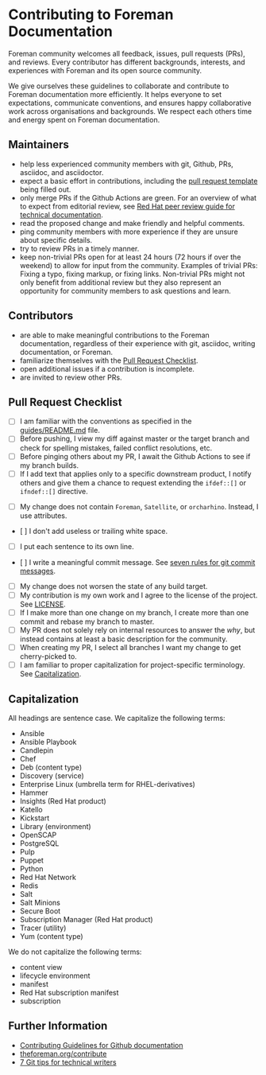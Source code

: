 # Contributing to Foreman Documentation

Foreman community welcomes all feedback, issues, pull requests (PRs), and reviews.
Every contributor has different backgrounds, interests, and experiences with Foreman and its open source community.

We give ourselves these guidelines to collaborate and contribute to Foreman documentation more efficiently.
It helps everyone to set expectations, communicate conventions, and ensures happy collaborative work across organisations and backgrounds.
We respect each others time and energy spent on Foreman documentation.

## Maintainers

* help less experienced community members with git, Github, PRs, asciidoc, and asciidoctor.
* expect a basic effort in contributions, including the [pull request template](PULL_REQUEST_TEMPLATE.md) being filled out.
* only merge PRs if the Github Actions are green.
For an overview of what to expect from editorial review, see [Red Hat peer review guide for technical documentation](https://redhat-documentation.github.io/peer-review/#checklist).
* read the proposed change and make friendly and helpful comments.
* ping community members with more experience if they are unsure about specific details.
* try to review PRs in a timely manner.
* keep non-trivial PRs open for at least 24 hours (72 hours if over the weekend) to allow for input from the community.
Examples of trivial PRs: Fixing a typo, fixing markup, or fixing links.
Non-trivial PRs might not only benefit from additional review but they also represent an opportunity for community members to ask questions and learn.

## Contributors

* are able to make meaningful contributions to the Foreman documentation, regardless of their experience with git, asciidoc, writing documentation, or Foreman.
* familiarize themselves with the [Pull Request Checklist](#Pull-Request-Checklist).
* open additional issues if a contribution is incomplete.
* are invited to review other PRs.

## Pull Request Checklist

* [ ] I am familiar with the conventions as specified in the [guides/README.md](guides/README.md) file.
* [ ] Before pushing, I view my diff against master or the target branch and check for spelling mistakes, failed conflict resolutions, etc.
* [ ] Before pinging others about my PR, I await the Github Actions to see if my branch builds.
* [ ] If I add text that applies only to a specific downstream product, I notify others and give them a chance to request extending the `ifdef::[]` or `ifndef::[]` directive.
+ [ ] My change does not contain `Foreman`, `Satellite`, or `orcharhino`.
Instead, I use attributes.
* [ ] I don't add useless or trailing white space.
* [ ] I put each sentence to its own line.
* [ ] I write a meaningful commit message.
See [seven rules for git commit messages](https://cbea.ms/git-commit/#seven-rules).
* [ ] My change does not worsen the state of any build target.
* [ ] My contribution is my own work and I agree to the license of the project.
See [LICENSE](LICENSE).
* [ ] If I make more than one change on my branch, I create more than one commit and rebase my branch to master.
* [ ] My PR does not solely rely on internal resources to answer the _why_, but instead contains at least a basic description for the community.
* [ ] When creating my PR, I select all branches I want my change to get cherry-picked to.
* [ ] I am familiar to proper capitalization for project-specific terminology.
See [Capitalization](#Capitalization).

## Capitalization

All headings are sentence case.
We capitalize the following terms:

* Ansible
* Ansible Playbook
* Candlepin
* Chef
* Deb (content type)
* Discovery (service)
* Enterprise Linux (umbrella term for RHEL-derivatives)
* Hammer
* Insights (Red Hat product)
* Katello
* Kickstart
* Library (environment)
* OpenSCAP
* PostgreSQL
* Pulp
* Puppet
* Python
* Red Hat Network
* Redis
* Salt
* Salt Minions
* Secure Boot
* Subscription Manager (Red Hat product)
* Tracer (utility)
* Yum (content type)

We do not capitalize the following terms:

* content view
* lifecycle environment
* manifest
* Red Hat subscription manifest
* subscription

## Further Information

* [Contributing Guidelines for Github documentation](https://github.com/github/docs/blob/main/CONTRIBUTING.md)
* [theforeman.org/contribute](https://theforeman.org/contribute.html)
* [7 Git tips for technical writers](https://opensource.com/article/22/11/git-tips-technical-writers)

